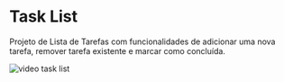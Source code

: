 # Task List
Projeto de Lista de Tarefas com funcionalidades de adicionar uma nova tarefa, remover tarefa existente e marcar como concluída.

![video task list](https://user-images.githubusercontent.com/82225853/146977996-acca7ac5-a24d-400e-8c66-da240be86b10.gif)
